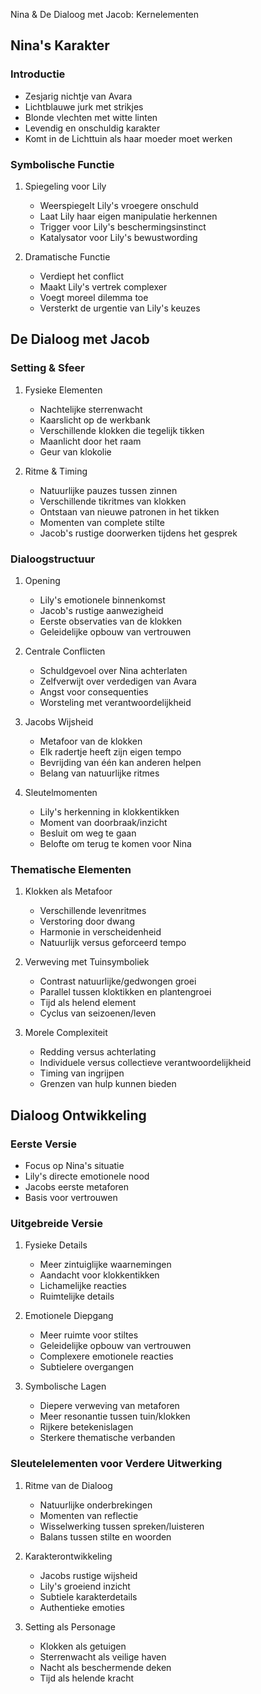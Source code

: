  Nina & De Dialoog met Jacob: Kernelementen

## Nina's Karakter

### Introductie
- Zesjarig nichtje van Avara
- Lichtblauwe jurk met strikjes
- Blonde vlechten met witte linten
- Levendig en onschuldig karakter
- Komt in de Lichttuin als haar moeder moet werken

### Symbolische Functie
1. Spiegeling voor Lily
   - Weerspiegelt Lily's vroegere onschuld
   - Laat Lily haar eigen manipulatie herkennen
   - Trigger voor Lily's beschermingsinstinct
   - Katalysator voor Lily's bewustwording

2. Dramatische Functie
   - Verdiept het conflict
   - Maakt Lily's vertrek complexer
   - Voegt moreel dilemma toe
   - Versterkt de urgentie van Lily's keuzes

## De Dialoog met Jacob

### Setting & Sfeer
1. Fysieke Elementen
   - Nachtelijke sterrenwacht
   - Kaarslicht op de werkbank
   - Verschillende klokken die tegelijk tikken
   - Maanlicht door het raam
   - Geur van klokolie

2. Ritme & Timing
   - Natuurlijke pauzes tussen zinnen
   - Verschillende tikritmes van klokken
   - Ontstaan van nieuwe patronen in het tikken
   - Momenten van complete stilte
   - Jacob's rustige doorwerken tijdens het gesprek

### Dialoogstructuur
1. Opening
   - Lily's emotionele binnenkomst
   - Jacob's rustige aanwezigheid
   - Eerste observaties van de klokken
   - Geleidelijke opbouw van vertrouwen

2. Centrale Conflicten
   - Schuldgevoel over Nina achterlaten
   - Zelfverwijt over verdedigen van Avara
   - Angst voor consequenties
   - Worsteling met verantwoordelijkheid

3. Jacobs Wijsheid
   - Metafoor van de klokken
   - Elk radertje heeft zijn eigen tempo
   - Bevrijding van één kan anderen helpen
   - Belang van natuurlijke ritmes

4. Sleutelmomenten
   - Lily's herkenning in klokkentikken
   - Moment van doorbraak/inzicht
   - Besluit om weg te gaan
   - Belofte om terug te komen voor Nina

### Thematische Elementen

1. Klokken als Metafoor
   - Verschillende levenritmes
   - Verstoring door dwang
   - Harmonie in verscheidenheid
   - Natuurlijk versus geforceerd tempo

2. Verweving met Tuinsymboliek
   - Contrast natuurlijke/gedwongen groei
   - Parallel tussen kloktikken en plantengroei
   - Tijd als helend element
   - Cyclus van seizoenen/leven

3. Morele Complexiteit
   - Redding versus achterlating
   - Individuele versus collectieve verantwoordelijkheid
   - Timing van ingrijpen
   - Grenzen van hulp kunnen bieden

## Dialoog Ontwikkeling

### Eerste Versie
- Focus op Nina's situatie
- Lily's directe emotionele nood
- Jacobs eerste metaforen
- Basis voor vertrouwen

### Uitgebreide Versie
1. Fysieke Details
   - Meer zintuiglijke waarnemingen
   - Aandacht voor klokkentikken
   - Lichamelijke reacties
   - Ruimtelijke details

2. Emotionele Diepgang
   - Meer ruimte voor stiltes
   - Geleidelijke opbouw van vertrouwen
   - Complexere emotionele reacties
   - Subtielere overgangen

3. Symbolische Lagen
   - Diepere verweving van metaforen
   - Meer resonantie tussen tuin/klokken
   - Rijkere betekenislagen
   - Sterkere thematische verbanden

### Sleutelelementen voor Verdere Uitwerking
1. Ritme van de Dialoog
   - Natuurlijke onderbrekingen
   - Momenten van reflectie
   - Wisselwerking tussen spreken/luisteren
   - Balans tussen stilte en woorden

2. Karakterontwikkeling
   - Jacobs rustige wijsheid
   - Lily's groeiend inzicht
   - Subtiele karakterdetails
   - Authentieke emoties

3. Setting als Personage
   - Klokken als getuigen
   - Sterrenwacht als veilige haven
   - Nacht als beschermende deken
   - Tijd als helende kracht